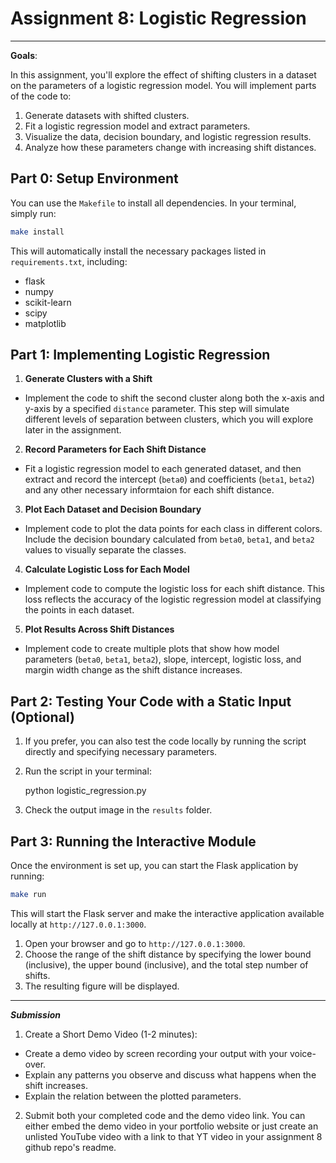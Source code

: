 # Assignment 8: Logistic Regression

---

**Goals**:

In this assignment, you'll explore the effect of shifting clusters in a dataset on the parameters of a logistic regression model. You will implement parts of the code to:
1. Generate datasets with shifted clusters.
2. Fit a logistic regression model and extract parameters.
3. Visualize the data, decision boundary, and logistic regression results.
4. Analyze how these parameters change with increasing shift distances.

## Part 0: Setup Environment

You can use the `Makefile` to install all dependencies. In your terminal, simply run:

```bash
make install
```

This will automatically install the necessary packages listed in `requirements.txt`, including:

- flask
- numpy
- scikit-learn
- scipy
- matplotlib

## Part 1: Implementing Logistic Regression

1. **Generate Clusters with a Shift**  
- Implement the code to shift the second cluster along both the x-axis and y-axis by a specified `distance` parameter. This step will simulate different levels of separation between clusters, which you will explore later in the assignment.

2. **Record Parameters for Each Shift Distance**  
- Fit a logistic regression model to each generated dataset, and then extract and record the intercept (`beta0`) and coefficients (`beta1`, `beta2`) and any other necessary informtaion for each shift distance.

3. **Plot Each Dataset and Decision Boundary**  
- Implement code to plot the data points for each class in different colors. Include the decision boundary calculated from `beta0`, `beta1`, and `beta2` values to visually separate the classes.

4. **Calculate Logistic Loss for Each Model**  
- Implement code to compute the logistic loss for each shift distance. This loss reflects the accuracy of the logistic regression model at classifying the points in each dataset.

5. **Plot Results Across Shift Distances**  
- Implement code to create multiple plots that show how model parameters (`beta0`, `beta1`, `beta2`), slope, intercept, logistic loss, and margin width change as the shift distance increases.    

## Part 2: Testing Your Code with a Static Input (Optional)

1. If you prefer, you can also test the code locally by running the script directly and specifying necessary parameters. 

2. Run the script in your terminal:
   
   python logistic_regression.py

3. Check the output image in the `results` folder.

## Part 3: Running the Interactive Module

Once the environment is set up, you can start the Flask application by running:

```bash
make run
```

This will start the Flask server and make the interactive application available locally at `http://127.0.0.1:3000`.

1. Open your browser and go to `http://127.0.0.1:3000`.
2. Choose the range of the shift distance by specifying the lower bound (inclusive), the upper bound (inclusive), and the total step number of shifts.
3. The resulting figure will be displayed.

---
***Submission***

1. Create a Short Demo Video (1-2 minutes):

- Create a demo video by screen recording your output with your voice-over.
- Explain any patterns you observe and discuss what happens when the shift increases.
- Explain the relation between the plotted parameters.

2. Submit both your completed code and the demo video link.
You can either embed the demo video in your portfolio website or just create an unlisted YouTube video with a link to that YT video in your assignment 8 github repo's readme.
